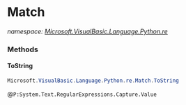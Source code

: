 ﻿# Match
_namespace: <a href="#" onClick="load('/docs/Microsoft.VisualBasic.Language.Python.re/index.md')">Microsoft.VisualBasic.Language.Python.re</a>_





### Methods

#### ToString
```csharp
Microsoft.VisualBasic.Language.Python.re.Match.ToString
```
@``P:System.Text.RegularExpressions.Capture.Value``


